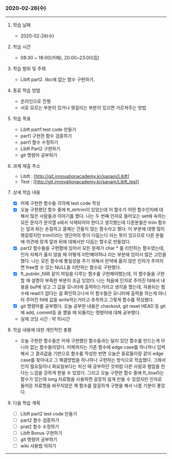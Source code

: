 ###  2020-02-26(수)

-----

1. 학습 날짜
    - 2020-02-26(수)

2. 학습 시간
    - 08:30 ~ 18:00(카페), 20:00~23:00(집)

3. 학습 범위 및 주제
    - Libft part2. libc에 없는 함수 구현하기.

4. 동료 학습 방법
    - 온라인으로 진행
    - 서로 모르는 부분이 있거나 헷갈리는 부분이 있으면 가르쳐주는 방법

5. 학습 목표
    - Libft part1 test code 만들기
    - part1 구현한 함수 검증하기
    - part1 함수 수정하기
    - Libft Part2 구현하기
    - git 명령어 공부하기

6. 과제 제출 주소
    - Libft : [http://git.innovationacademy.kr/sanam/Libft]
    - Test  : [http://git.innovationacademy.kr/sanam/Libft_test]

7. 상세 학습 내용 
    - [x] 어제 구현한 함수들 각각에 test code 작성
    - [x] 오늘 구현했던 함수 중에 ft_strtrim이 있었는데 이 함수가 어떤 함수인지에 대해서 많은 사람들과 이야기를 했다. 나는 두 번째 인자로 들어오는 set에 속하는 모든 문자가 문자열 s에서 삭제되어야 한다고 생각했는데 다른분들은 trim 함수는 앞과 뒤는 손질하고 몸체는 건들지 않는 함수라고 했다. 이 부분에 대햇 많이 헷갈렸지만 trim이라는 영단어의 뜻이 다듬는다 라는 뜻이 있으므로 다른 분들에 의견에 맞게 앞과 뒤에 대해서만 다듬는 함수로 만들었다.
    - [x] part2 함수들을 구현함에 있어서 모든 문제가 char * 를 리턴하는 함수였는데, 인자 자체가 옳지 않을 때 어떻게 리턴해야하냐 라는 부분에 있어서 많은 고민을 했다. 나는 모든 함수에 통일성을 주기 위해서 만약에 옳지 않은 인자가 주어지면 free할 수 있는 NULL을 리턴하는 함수로 구현했다.
    - [x] ft_putnbr_fd와 같이 파일을 다루는 함수를 구현해야했는데, 이 함수들을 구현할 때 설명이 부족한 부분이 조금 있었다. 나는 처음에 인자로 주어진 fd에서 내용을 buf에 넣고 그 값을 모니터에 출력하는거라고 생각을 했는데, 혀용되는 함수에 read가 없다는 걸 확인하고나서 이 함수들은 모니터에 출력을 하는게 아니라 주어진 fd에 값을 write하는거라고 추측하고 그렇게 함수를 작성했다.
    - [x] git 명령어를 공부했다. 오늘 공부한 내용은 checkout, git reset HEAD 등 git에 add, commit등 을 헀을 때 되돌리는 명령어에 대해 공부했다.
    - 실제 코딩 시간 : 약 10시간

8. 학습 내용에 대한 개인적인 총평 
    - 오늘 구현한 함수들은 어제 구현했던 함수들과는 달리 있던 함수를 만드는게 아니라 없는 함수들이었다. 어제까지는 기존 함수에 edge case를 하나하나 입력해서 그 결과겂을 기반으로 함수를 작성한 반면 오늘은 동료들이랑 같이 edge case를 찾아내고 그 해결방법을 하나하나 구현하는 방식으로 학습했다. 그래서인지 월요일이나 화요일보다는 피신 때 공부하던 것처럼 다른 사람과 협업을 한다는 느낌을 강하게 받을 수 있었다. 그리고 오늘 구현한 함수 중에 ft_itoa라는 함수가 있는데 long 자료형을 사용하면 굉장히 쉽게 만들 수 있었지만 인자로 들어온 자료형을 바꾸지않은 채 함수를 깔끔하게 구현을 해서 나름 기분이 좋았다.


9. 다음 학습 계획 
    - [ ]  Libft part2 test code 만들기
    - [ ] part2 함수 검증하기
    - [ ] prat2 함수 수정하기
    - [ ] Libft Bonus 구현하기
    - [ ] git 명령어 공부하기
    - [ ] wiki 사용법 익히기

-----